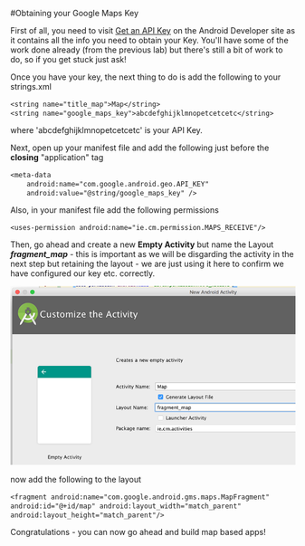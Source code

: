 #Obtaining your Google Maps Key

First of all, you need to visit [Get an API Key](https://developers.google.com/maps/documentation/android-api/signup) on the Android Developer site as it contains all the info you need to obtain your Key. You'll have some of the work done already (from the previous lab) but there's still a bit of work to do, so if you get stuck just ask!

Once you have your key, the next thing to do is add the following to your strings.xml

```
<string name="title_map">Map</string>
<string name="google_maps_key">abcdefghijklmnopetcetcetc</string>
```

where 'abcdefghijklmnopetcetcetc' is your API Key.

Next, open up your manifest file and add the following just before the **closing** "application" tag

```
<meta-data
    android:name="com.google.android.geo.API_KEY"
    android:value="@string/google_maps_key" />
```

Also, in your manifest file add the following permissions

```
<uses-permission android:name="ie.cm.permission.MAPS_RECEIVE"/>

```

Then, go ahead and create a new **Empty Activity** but name the Layout **_fragment_map_** - this is important as we will be disgarding the activity in the next step but retaining the layout - we are just using it here to confirm we have configured our key etc. correctly.

![](/session07/lab/img/lab0701.png)

now add the following to the layout

```
<fragment android:name="com.google.android.gms.maps.MapFragment" android:id="@+id/map" android:layout_width="match_parent" android:layout_height="match_parent"/>

```

Congratulations - you can now go ahead and build map based apps!

